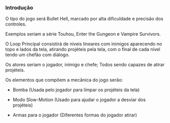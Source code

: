 ### Introdução
O tipo do jogo será Bullet Hell, marcado por alta dificuldade e precisão dos controles.  

Exemplos seriam a série Touhou, Enter the Gungeon e Vampire Survivors.  


O Loop Principal consistirá de níveis lineares com inimigos aparecendo no topo e lados da tela, atirando projéteis pela tela, com o final de cada nível tendo um chefão com diálogo.

Os atores seriam o jogador, inimigo e chefe; Todos sendo capazes de atirar projéteis.

Os elementos que compõem a mecânica do jogo serão:

- Bomba (Usada pelo jogador para limpar os projéteis da tela)

- Modo Slow-Motion (Usado para ajudar o jogador a desviar dos projéteis)

- Armas para o jogador (Diferentes formas do jogador atirar)
